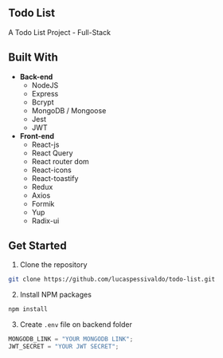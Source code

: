 ## Todo List

A Todo List Project - Full-Stack

## Built With

- **Back-end**
  - NodeJS
  - Express
  - Bcrypt
  - MongoDB / Mongoose
  - Jest
  - JWT
- **Front-end**
  - React-js
  - React Query
  - React router dom
  - React-icons
  - React-toastify
  - Redux
  - Axios
  - Formik
  - Yup
  - Radix-ui

## Get Started

1. Clone the repository
  ```sh
  git clone https://github.com/lucaspessivaldo/todo-list.git
  ```

2. Install NPM packages
  ```sh
  npm install
  ```

3. Create `.env` file on backend folder
  ```js
  MONGODB_LINK = "YOUR MONGODB LINK";
  JWT_SECRET = "YOUR JWT SECRET";
  ```
